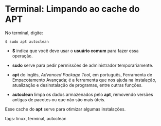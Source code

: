 # Terminal: Limpando ao cache do APT


No terminal, digite:

```
$ sudo apt autoclean
```

- **$** indica que você deve usar o **usuário comum** para fazer essa operação.

- **sudo** serve para pedir permissões de administrador temporariamente.

- **apt** do inglês, *Advanced Package Tool*, em português, Ferramenta de Empacotamento Avançada; é a ferramenta que nos ajuda na instalação, atualização e desinstalação de programas, entre outras funções.

- **autoclean** limpa os dados armazenados pelo **apt**, removendo versões antigas de pacotes ou que não são mais úteis.

Esse cache do **apt** serve para otimizar algumas instalações.

tags: linux, terminal, autoclean
